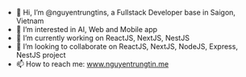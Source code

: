 - 👋 Hi, I’m @nguyentrungtins, a Fullstack Developer base in Saigon, Vietnam
- 👀 I’m interested in AI, Web and Mobile app
- 🌱 I’m currently working on ReactJS, NextJS, NestJS
- 💞️ I’m looking to collaborate on ReactJS, NextJS, NodeJS, Express, NestJS project
- 📫 How to reach me: www.nguyentrungtin.me

<!---
nguyentrungtins/nguyentrungtins is a ✨ special ✨ repository because its `README.md` (this file) appears on your GitHub profile.
You can click the Preview link to take a look at your changes.
--->
